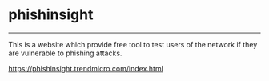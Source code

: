 # phishinsight
---
This is a website which provide free tool to test users of the network if they are vulnerable to phishing attacks.

https://phishinsight.trendmicro.com/index.html
